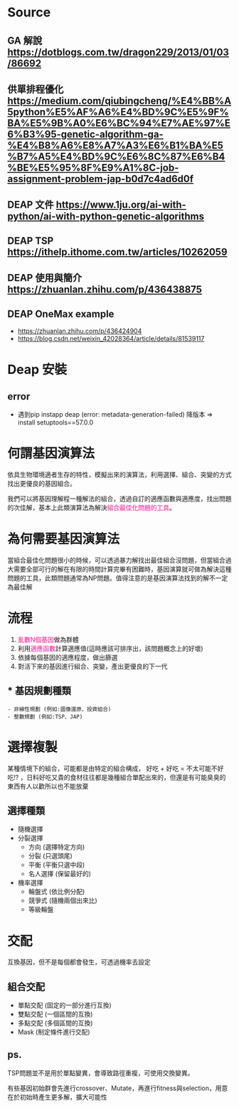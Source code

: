 
# Source 
## GA   解說 https://dotblogs.com.tw/dragon229/2013/01/03/86692
## 供單排程優化 https://medium.com/qiubingcheng/%E4%BB%A5python%E5%AF%A6%E4%BD%9C%E5%9F%BA%E5%9B%A0%E6%BC%94%E7%AE%97%E6%B3%95-genetic-algorithm-ga-%E4%B8%A6%E8%A7%A3%E6%B1%BA%E5%B7%A5%E4%BD%9C%E6%8C%87%E6%B4%BE%E5%95%8F%E9%A1%8C-job-assignment-problem-jap-b0d7c4ad6d0f
## DEAP 文件 https://www.1ju.org/ai-with-python/ai-with-python-genetic-algorithms
## DEAP TSP https://ithelp.ithome.com.tw/articles/10262059
## DEAP 使用與簡介 https://zhuanlan.zhihu.com/p/436438875

## DEAP OneMax example
- https://zhuanlan.zhihu.com/p/436424904
- https://blog.csdn.net/weixin_42028364/article/details/81539117
# Deap 安裝
## error 
- 遇到pip instapp deap (error: metadata-generation-failed) 降版本 => install setuptools==57.0.0


# 何謂基因演算法

依具生物環境適者生存的特性，模擬出來的演算法，利用選擇、組合、突變的方式找出更優良的基因組合。

我們可以將基因理解程一種解法的組合，透過自訂的適應函數與適應度，找出問題的次佳解，基本上此類演算法為解決<font style='color:deeppink'>組合最佳化問題的工具</font>。


# 為何需要基因演算法
當組合最佳化問題很小的時候，可以透過暴力解找出最佳組合沒問題，但當組合過大需要全部可行的解在有限的時間計算完畢有困難時，基因演算就可做為解決這種問題的工具，此類問題通常為NP問題。值得注意的是基因演算法找到的解不一定為最佳解

# 流程
1. <font style='color:deeppink'>亂數N個基因</font>做為群體
2. 利用<font style='color:deeppink'>適應函數</font>計算適應值(這時應該可排序出，該問題概念上的好壞)
3. 依據每個基因的適應程度，做出篩選
4. 對活下來的基因進行組合、突變，產出更優良的下一代


## * 基因規劃種類
    - 非線性規劃 (例如:圖像還原，投資組合)
    - 整數規劃 (例如:TSP、JAP)
# 選擇複製

某種情境下的組合，可能都是由特定的組合構成，
好吃 + 好吃 = 不太可能不好吃!? ，日料好吃又貴的食材往往都是幾種組合單配出來的，但還是有可能臭臭的東西有人以歡所以也不能放棄

## 選擇種類

- 隨機選擇 
- 分裂選擇
  - 方向 (選擇特定方向)
  - 分裂 (只選頭尾)
  - 平衡 (平衡只選中段)
  - 名人選擇 (保留最好的)
- 機率選擇
    - 輪盤式 (依比例分配)
    - 競爭式 (隨機兩個出來比)
    - 等級輪盤 

# 交配

互換基因，但不是每個都會發生，可透過機率去設定

## 組合交配

- 單點交配 (固定的一部分進行互換)
- 雙點交配 (一個區間的互換)
- 多點交配 (多個區間的互換)
- Mask (制定條件進行交配)

## ps.

TSP問題並不是用於單點變異，會導致路徑重複，可使用交換變異。

有些基因初始群會先進行crossover、Mutate，再進行fitness與selection，用意在於初始時產生更多解，擴大可能性